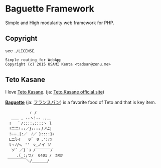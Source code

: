 Baguette Framework
==================

Simple and High modularity web framework for PHP.

Copyright
---------

see `./LICENSE`.

    Simple routing for WebApp
    Copyright (c) 2015 USAMI Kenta <tadsan@zonu.me>

Teto Kasane
-----------

I love [Teto Kasane](http://utau.wikia.com/wiki/Teto_Kasane). (ja: [Teto Kasane official site](http://kasaneteto.jp/))

**[Baguette](http://en.wikipedia.org/wiki/Baguette)** (ja: [フランスパン](http://ja.wikipedia.org/wiki/%E3%83%95%E3%83%A9%E3%83%B3%E3%82%B9%E3%83%91%E3%83%B3)) is a favorite food of Teto and that is key item.

```
　　　　　 　r /
　 ＿＿ , --ヽ!-- .､＿
　! 　｀/::::;::::ヽ l
　!二二!::／}::::丿ハﾆ|
　!ﾆニ.|:／　ﾉ／ }::::}ｺ
　L二lイ　　0´　0 ,':ﾉｺ
　lヽﾉ/ﾍ､ ''　▽_ノイ ソ
 　ソ´ ／}｀ｽ /￣￣￣￣/
　　　.(_:;つ/  0401 /　ｶﾀｶﾀ
 ￣￣￣￣￣＼/＿＿＿＿/
```

